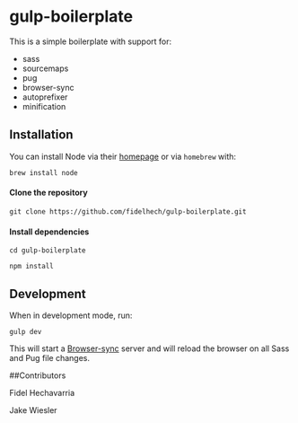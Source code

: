 # gulp-boilerplate

This is a simple boilerplate with support for:

* sass
* sourcemaps
* pug
* browser-sync
* autoprefixer
* minification


## Installation


You can install Node via their [homepage](https://nodejs.org/en/) or via `homebrew` with:

```
brew install node
```


#### Clone the repository

```
git clone https://github.com/fidelhech/gulp-boilerplate.git
```

#### Install dependencies

```
cd gulp-boilerplate

npm install
```


## Development

When in development mode, run:

```
gulp dev
```

This will start a [Browser-sync]() server and will reload the browser on all Sass and Pug file changes.


##Contributors

Fidel Hechavarria

Jake Wiesler

